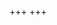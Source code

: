 +++
+++

<canvas id="interactive_example"></canvas>

<script type="module">
import init from '../wasm-bindgen/nprs_gd_reach.js'
init()
</script>

